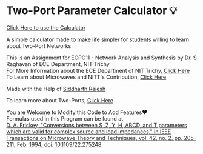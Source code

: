 # Two-Port Parameter Calculator 💡

[Click Here to use the Calculator](https://suhailahmed2627.github.io/2-port-calc/)

A simple calculator made to make life simpler for students willing to learn about Two-Port Networks.

This is an Assignment for ECPC11 - Network Analysis and Synthesis by Dr. S Raghavan of ECE Department, NIT Trichy \
For More Information about the ECE Department of NIT Trichy, [Click Here](https://www.nitt.edu/home/academics/departments/ece/) \
To Learn about Microwaves and NITT's Contribution, [Click Here](https://www.microwaves101.com/encyclopedias/national-institute-of-technology-trichy)

Made with the Help of [Siddharth Rajesh](https://github.com/Sidrox2303)

To learn more about Two-Ports, [Click Here](https://whimsical.com/2-port-network-parameters-5v1YZFY4qfREEiCvFpomC7)

You are Welcome to Modify this Code to Add Features❤️ \
Formulas used in this Program can be found at \
[D. A. Frickey, "Conversions between S, Z, Y, H, ABCD, and T parameters which are valid for complex source and load impedances," in IEEE Transactions on Microwave Theory and Techniques, vol. 42, no. 2, pp. 205-211, Feb. 1994, doi: 10.1109/22.275248.](https://ieeexplore.ieee.org/document/275248)
